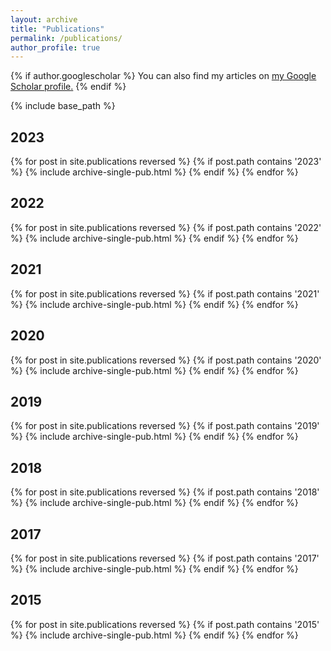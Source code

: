 ```yaml
---
layout: archive
title: "Publications"
permalink: /publications/
author_profile: true
---
```


{% if author.googlescholar %}
  You can also find my articles on <u><a href="{{author.googlescholar}}">my Google Scholar profile</a>.</u>
{% endif %}

{% include base_path %}

## 2023
{% for post in site.publications reversed %}
 {% if post.path contains '2023' %}
  {% include archive-single-pub.html %}
 {% endif %}
{% endfor %}

## 2022
{% for post in site.publications reversed %}
 {% if post.path contains '2022' %}
  {% include archive-single-pub.html %}
 {% endif %}
{% endfor %}

## 2021
{% for post in site.publications reversed %}
 {% if post.path contains '2021' %}
  {% include archive-single-pub.html %}
 {% endif %}
{% endfor %}

## 2020
{% for post in site.publications reversed %}
 {% if post.path contains '2020' %}
  {% include archive-single-pub.html %}
 {% endif %}
{% endfor %}

## 2019
{% for post in site.publications reversed %}
 {% if post.path contains '2019' %}
  {% include archive-single-pub.html %}
 {% endif %}
{% endfor %}

## 2018
{% for post in site.publications reversed %}
 {% if post.path contains '2018' %}
  {% include archive-single-pub.html %}
 {% endif %}
{% endfor %}

## 2017
{% for post in site.publications reversed %}
 {% if post.path contains '2017' %}
  {% include archive-single-pub.html %}
 {% endif %}
{% endfor %}

## 2015
{% for post in site.publications reversed %}
 {% if post.path contains '2015' %}
  {% include archive-single-pub.html %}
 {% endif %}
{% endfor %}

